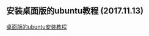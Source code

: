 ##  安装桌面版的ubuntu教程 (2017.11.13)
[桌面版的ubuntu安装教程](https://jingyan.baidu.com/article/59703552e0a6e18fc007409f.html)